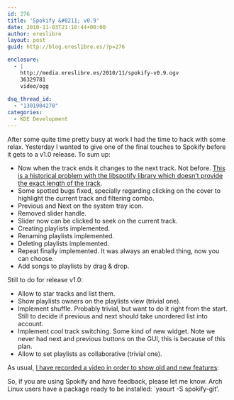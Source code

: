 ```yaml
---
id: 276
title: 'Spokify &#8211; v0.9'
date: 2010-11-03T21:16:44+00:00
author: ereslibre
layout: post
guid: http://blog.ereslibre.es/?p=276

enclosure:
  - |
    http://media.ereslibre.es/2010/11/spokify-v0.9.ogv
    36329781
    video/ogg
    
dsq_thread_id:
  - "1301904270"
categories:
  - KDE Development
---
```

After some quite time pretty busy at work I had the time to hack with some relax. Yesterday I wanted to give one of the final touches to Spokify before it gets to a v1.0 release. To sum up:

  * Now when the track ends it changes to the next track. Not before. <a href="http://getsatisfaction.com/spotify/topics/sp_track_duration_is_not_accurate" target="_blank">This is a historical problem with the libspotify library which doesn&#8217;t provide the exact length of the track</a>.
  * Some spotted bugs fixed, specially regarding clicking on the cover to highlight the current track and filtering combo.
  * Previous and Next on the system tray icon.
  * Removed slider handle.
  * Slider now can be clicked to seek on the current track.
  * Creating playlists implemented.
  * Renaming playlists implemented.
  * Deleting playlists implemented.
  * Repeat finally implemented. It was always an enabled thing, now you can choose.
  * Add songs to playlists by drag & drop.

Still to do for release v1.0:

  * Allow to star tracks and list them.
  * Show playlists owners on the playlists view (trivial one).
  * Implement shuffle. Probably trivial, but want to do it right from the start. Still to decide if previous and next should take unordered list into account.
  * Implement cool track switching. Some kind of new widget. Note we never had next and previous buttons on the GUI, this is because of this plan.
  * Allow to set playlists as collaborative (trivial one).

As usual, [I have recorded a video in order to show old and new features](http://media.ereslibre.es/2010/11/spokify-v0.9.ogv):

<p style="text-align: center;">
</p>

So, if you are using Spokify and have feedback, please let me know. Arch Linux users have a package ready to be installed: \`yaourt -S spokify-git&#8217;.